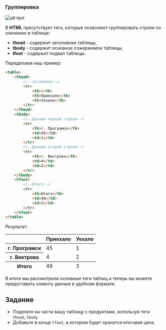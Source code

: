 ### Группировка

![alt text](https://user-images.githubusercontent.com/4215285/52657547-f699da80-2f09-11e9-9b67-7e94ea00f32d.jpeg)

В **HTML** присутствует теги, которые позволяют группировать строки по значению в таблице:
* **thead** - содержит заголовоки таблицы,
* **tbody** - содержит основное сожержимое таблицы,
* **tfoot** - содержит подвал таблицы.

Переделаем наш пример:

```html
<table>
    <thead>
        <!--Заголовки-->
        <tr>
            <th></th>
            <th>Приехало</th>
            <th>Уехало</th>
        </tr>
    </thead>
    <tbody>
        <!--Данные первой строки-->
        <tr>
            <th>г. Програмск</th>
            <td>45</td>
            <td>1</td>
        </tr> 
        <!--Данные второй строки-->
        <tr>
            <th>г. Вектрово</th>
            <td>4</td>
            <td>2</td>
        </tr>  
    </tbody>
    <tfoot>
        <!--Итого-->
        <tr>
            <th>Итого</th>
            <td>49</td>
            <td>3</td>
        </tr> 
    </tfoot>
</table>
```

Результат:

<div class="html">
    <table>
        <thead>
            <!--Заголовки-->
            <tr>
                <th></th>
                <th>Приехало</th>
                <th>Уехало</th>
            </tr>
        </thead>
        <tbody>
            <!--Данные первой строки-->
            <tr>
                <th>г. Програмск</th>
                <td>45</td>
                <td>1</td>
            </tr> 
            <!--Данные второй строки-->
            <tr>
                <th>г. Вектрово</th>
                <td>4</td>
                <td>2</td>
            </tr>  
        </tbody>
        <tfoot>
            <!--Итого-->
            <tr>
                <th>Итого</th>
                <td>49</td>
                <td>3</td>
            </tr> 
        </tfoot>
    </table>
</div>

В итоге мы рассмотрели основные теги таблиц и теперь вы можете предоставить клиенту данные в удобном формате.

## Задание

- Поделите на части вашу таблицу с продуктами, используя теги `thead`, `tbody`.
- Добавьте в конце `tfoot`, в котором будет хранится итоговая цена.
